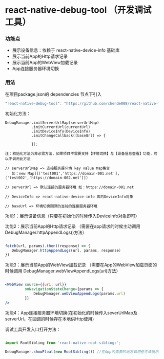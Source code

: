 # react-native-debug-tool （开发调试工具）

### 功能点

 * 展示设备信息：依赖于 react-native-device-info 基础库
 * 展示当前App的Http请求记录
 * 展示当前App的WebView加载记录
 * App连接服务器环境切换

### 用法

 在项目package.json的 dependencies 节点下引入 
 
 ```jsx
 "react-native-debug-tool": "https://github.com/chende008/react-native-fast-app.git#master"
 ```

 初始化方法：
 
  ```
  DebugManager.initServerUrlMap(serverUrlMap)
              .initCurrentUrl(currentUrl)
              .initDeviceInfo(DeviceInfo)
              .initChangeCallback((baseUrl) => {
  
              }); 
  
  注：初始化方法为非必需方法，如果项目不需要支持【环境切换】与【设备信息查看】功能，可以不调用此方法
  
  // serverUrlMap => 连接服务器环境 key value Map集合
     如：new Map([['test001','https://domain-001.net'],['test002','https://domain-002.net']])
     
  // serverUrl => 默认连接的服务器环境 如：https://domain-001.net
  
  // DeviceInfo => react-native-device-info 库的DeviceInfo对象
  
  // baseUrl => 环境切换回调的当前的连接服务器环境
  
  ```
功能1：展示设备信息（只要在初始化的时候传入DeviceInfo对象即可）

功能2：展示当前App的Http请求记录 （需要在app请求的时候主动调用 DebugManager.httpAppendLogs()方法）

```js

fetch(url, params).then((response) => {
   DebugManager.httpAppendLogs(url, params, response)
})

```
功能3：展示当前App的WebView加载记录 （需要在App的WebView加载页面的时候调用 DebugManager.webViewAppendLogs(url)方法）

```jsx

<WebView source={{uri: url}}
         onNavigationStateChange={params => {
             DebugManager.webViewAppendLogs(params.url)
         }}
/>

```

功能4：App连接服务器环境切换(在初始化的时候传入severUrlMap及serverUrl，在回调的时候存在本地供Http使用)


调试工具开发入口打开方法：
```js

import RootSibling from 'react-native-root-siblings';

DebugManager.showFloat(new RootSibling()) //在App内需要的地方调用些方法展示工具入口浮点

```
